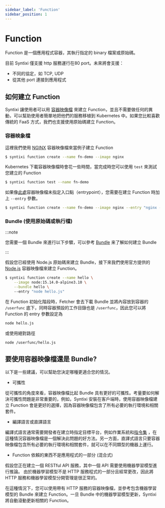 ```yaml
---
sidebar_label: 'Function'
sidebar_position: 1
---
```


# Function
Function 是一個應用程式容器，其執行指定的 binary 檔案或原始碼。

目前 Syntixi 僅支援 http 服務運行在80 port。未來將會支援：
* 不同的協定，如 TCP, UDP
* 從其他 port 連接到應用程式

## 如何建立 Function

Syntixi 讓使用者可以用 [容器映像檔](https://www.docker.com/resources/what-container) 
來建立 Function，並且不需要做任何的異動，可以幫助使用者簡單地把他們的服務移植到 Kubernetes 中。如果您比較喜歡傳統的 
FaaS 方式，我們也支援使用原始碼建立 Function。

### 容器映象檔

這裡我們使用 [NGINX](https://hub.docker.com/_/nginx) 容器映像檔來當例子建立 Function

```sh
$ syntixi function create --name fn-demo --image nginx
```

Kubernetes 下載容器映像檔時會花一些時間，當完成時您可以使用 `test` 來測試您建立的 Function

```sh
$ syntixi function test --name fn-demo
```
如果像[此處](https://github.com/nginxinc/docker-nginx/blob/f958fbacada447737319e979db45a1da49123142/mainline/debian/Dockerfile#L116)容器映像檔未指定入口點（entrypoint），您需要在建立 Function 時加上 `--entry` 參數。

```sh
$ syntixi function create --name fn-demo --image nginx --entry "nginx -g daemon off;"
```

### Bundle (使用原始碼或執行檔)

:::note

您需要一個 Bundle 來進行以下步驟，可以參考 [Bundle](bundle.md#single-file) 来了解如何建立 Bundle 

:::

假設您已經使用 Node.js 原始碼來建立 Bundle，接下來我們使用官方提供的 [Node.js](https://hub.docker.com/_/node) 容器映像檔來建立 Function。

```sh
$ syntixi function create --name hello \
    --image node:15.14.0-alpine3.10 \
    --bundle hello \ 
    --entry "node hello.js"
```

在 Function 初始化階段時，Fetcher 會去下載 Bundle 
並將內容放到容器的 `/userfunc` 底下，同時容器預設的工作目錄也是 `/userfunc`，因此您可以將 Function 
的 entry 參數設定為

```bash
node hello.js
```

或使用絕對路徑

```bash
node /userfunc/hello.js
```

## 要使用容器映像檔還是 Bundle?

以下是一些建議，可以幫助您決定哪種更適合您的情況。

* 可攜性

從可攜性的角度來看，容器映像檔比起 Bundle 具有更好的可攜性。考量要如何解決可攜性問題是非常重要的，例如，Syntixi 
安裝在客戶端時，使用容器映像檔建立 Function 會是更好的選擇，因為容器映像檔包含了所有必要的執行環境和相關套件。

* 編譯語言或直譯語言

編譯式語言通常需要開發者在建立時指定目標平台，例如作業系統和[指令集](https://en.wikipedia.org/wiki/Instruction_set_architecture)
，在這種情況容器映像檔是一個解決此問題的好方法。另一方面，直譯式語言只要容器映像檔包含所有必要的執行環境和相關套件，就可以在不同類型的機器上運行。

* Function 依賴的東西不是應用程式的一部分 (混合式)

假設您正在建立一個 RESTful API 服務，其中一個 API 需要使用機器學習模型進行推論。
由於機器學習模型不是 HTTP 服務程式的一部分且經常更改，因此將 HTTP 服務和機器學習模型分開管理是很正常的。


在這種情況下，您可以使用帶有 HTTP 服務的容器映像檔，並參考包含機器學習模型的 Bundle 來建立 Function。一旦 Bundle 中的機器學習模型更新，Syntixi 將自動滾動更新相關的 Function。

